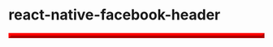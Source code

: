 # react-native-facebook-header
<div style="border: 5px outset red; background-color: lightblue; text-align: center;"></div>

